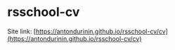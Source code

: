 # rsschool-cv

Site link: [https://antondurinin.github.io/rsschool-cv/cv](https://antondurinin.github.io/rsschool-cv/cv)
